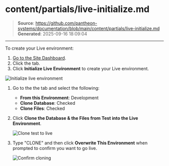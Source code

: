 # content/partials/live-initialize.md

> **Source**: https://github.com/pantheon-systems/documentation/blob/main/content/partials/live-initialize.md
> **Generated**: 2025-09-16 18:09:04

---

To create your Live environment:

1. [Go to the Site Dashboard](/guides/account-mgmt/workspace-sites-teams/sites#site-dashboard).
1. Click the <Icon icon="equalizer" text="Live"/> tab.
1. Click **Initialize Live Environment** to create your Live environment.

![Initialize live environment](../../images/dashboard/new-dashboard/2024/launch-initialize-live.png)

1. Go to the the <Icon icon="server" text="Database / Files"/> tab and select the following:

   - **From this Environment**: Development
   - **Clone Database**: Checked
   - **Clone Files**: Checked

1. Click **Clone the Database & the Files from Test into the Live Environment**.

   ![Clone test to live](../../images/dashboard/new-dashboard/2024/launch-clone-test-to-live.png)

1. Type "CLONE" and then click **Overwrite This Environment** when prompted to confirm you want to go live.

   ![Confirm cloning](../../images/launch-clone-test-live-confirm.png)
